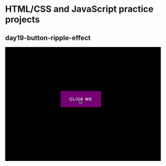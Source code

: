 # HTML/CSS and JavaScript practice projects

## day19-button-ripple-effect

<div align="center">
    <img src="doc/gifs/button-ripple-effect.gif">
</div>
